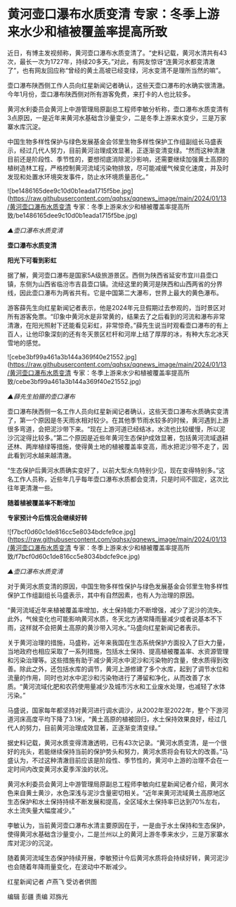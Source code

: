 # 黄河壶口瀑布水质变清 专家：冬季上游来水少和植被覆盖率提高所致

近日，有博主发视频称，黄河壶口瀑布水质变清了。“史料记载，黄河水清共有43次，最长一次为1727年，持续20多天。”对此，有网友惊讶“连黄河水都变清澈了”，也有网友回应称“曾经的黄土高坡已经变绿，河水变清不是理所当然的嘛”。

壶口瀑布陕西侧工作人员向红星新闻记者确认，这些天壶口瀑布的水确实很清澈。今年1月份，壶口瀑布陕西侧对所有游客免费，来打卡的人也比较多。

黄河水利委员会黄河上中游管理局原副总工程师李敏分析称，壶口瀑布水质变清有3点原因，一是近年来黄河水基础含沙量变少，二是冬季上游来水变少，三是万家寨水库沉淀。

中国生物多样性保护与绿色发展基金会邻里生物多样性保护工作组副组长马盛表示，经过几代人努力，目前黄河治理成效显著，正逐渐变清变绿。“然而这种清澈目前还是阶段性、季节性的，要想彻底消除泥沙影响，还需要继续加强黄土高原的植树造林工程，严格控制黄河流域污染物排放，尽可能减缓气候变化速度，并及时发现和处置水环境突发事件，防止水环境质量恶化。”

![be1486165dee9c10d0b1eada1715f5be.jpg](https://raw.githubusercontent.com/qqhsx/qqnews_image/main/2024/01/13/黄河壶口瀑布水质变清 专家：冬季上游来水少和植被覆盖率提高所致/be1486165dee9c10d0b1eada1715f5be.jpg)

 _▲壶口瀑布水质变清_

**壶口瀑布水质变清**

**阳光下可看到彩虹**

据了解，黄河壶口瀑布是国家5A级旅游景区。西侧为陕西省延安市宜川县壶口镇，东侧为山西省临汾市吉县壶口镇。流经这里的黄河是陕西和山西两省的分界线，因此壶口瀑布为两省共有。它是中国第二大瀑布，世界上最大的黄色瀑布。

游客薛先生向红星新闻记者表示，他是2024年元旦假期过去参观的，当时景区对所有游客免票。“印象中黄河水是非常黄的，结果去了之后看到的河流和瀑布非常清澈，在阳光照射下还能看见彩虹，非常惊奇。”薛先生说当时观看壶口瀑布的有上百人，让他印象深刻的还有冬天景区栏杆和河岸上结了厚厚的冰，有种大东北冰天雪地的感觉。

![cebe3bf99a461a3b144a369f40e21552.jpg](https://raw.githubusercontent.com/qqhsx/qqnews_image/main/2024/01/13/黄河壶口瀑布水质变清 专家：冬季上游来水少和植被覆盖率提高所致/cebe3bf99a461a3b144a369f40e21552.jpg)

_▲薛先生拍摄的壶口瀑布_

壶口瀑布陕西侧一名工作人员向红星新闻记者确认，这些天壶口瀑布水质确实变清了，第一个原因是冬天雨水相对较少。在其他季节雨水较多的时候，黄河遇到上游很多弯道，会把泥沙带下来。“现在上游河道已经结冰，水流也比较缓慢，所以泥沙沉淀得比较多。”第二个原因是近些年黄河生态保护成效显著，包括黄河流域退耕还林、两岸植绿等措施，使得黄土地的植被覆盖率变高，雨水把泥沙带不走了，因此看到河水越来越清澈。

“生态保护后黄河水质确实变好了，以前大型水鸟特别少见，现在变得特别多。”这名工作人员称，近些年几乎每年壶口瀑布水质都会变清，只是时间不固定，这次比往年更清澈一些。

**随着植被覆盖率不断增加**

**专家预计今后情况会继续好转**

![f7bcf0d60c1de816cc5e8034bdcfe9ce.jpg](https://raw.githubusercontent.com/qqhsx/qqnews_image/main/2024/01/13/黄河壶口瀑布水质变清 专家：冬季上游来水少和植被覆盖率提高所致/f7bcf0d60c1de816cc5e8034bdcfe9ce.jpg)

 _▲壶口瀑布水质变清_

对于黄河水质变清的原因，中国生物多样性保护与绿色发展基金会邻里生物多样性保护工作组副组长马盛表示，其中有自然因素，也有人为治理的原因。

“黄河流域近年来植被覆盖率增加，水土保持能力不断增强，减少了泥沙的流失。此外，气候变化也可能影响黄河水质，冬天北方通常降雨量减少或者说基本不下雨，这样就不会把黄土高原的黄沙带入河水。”马盛向红星新闻记者表示。

关于黄河治理的措施，马盛称，近年来我国在生态系统保护方面投入了巨大力量，当地政府也相应采取了一系列措施，包括水土保持、提高植被覆盖率、水资源管理和污染治理等。这些措施有助于减少黄河水中泥沙和污染物的含量，使水质得到改善。除此之外，还包括水库的调节，黄河上游修建了多个水库，起到了调节水位和流量的作用，同时也对水中泥沙和污染物进行了滞留和净化，从而改善了水质。“黄河流域化肥和农药使用量减少及城市污水和工业废水处理，也减轻了水体污染。”

马盛说，国家每年都坚持对黄河进行调水调沙，从2002年至2022年，整个下游河道河床高度平均下降了3.1米，“黄土高原的植被回归，水土保持效果良好，经过几代人的努力，目前黄河治理成效显著，正逐渐变清变绿。”

据史料记载，黄河水质变得清澈透明，已有43次记录。“黄河水质变清，是一个很好的兆头，若能继续保持当前的保护势头和努力，黄河水质将会有较大的改善。”马盛认为，不过这种清澈目前应该是阶段性、季节性的，黄河中上游的治理不会在一定时间内改变黄河水夏季浑浊的状况。

黄河水利委员会黄河上中游管理局原副总工程师李敏向红星新闻记者介绍，黄河水色来自黄土黄沙，水色深浅与泥沙含量密切相关。“近年来黄河流域黄土高原地区生态保护和水土保持持续不断发展和提高，全区域水土保持率已达到70%左右，水土流失量大幅度减少。”

李敏认为，当前黄河壶口瀑布水清主要原因在于，一是由于水土保持和生态保护，使得黄河水基础含沙量变小，二是兰州以上的黄河上游冬季来水少，三是万家寨水库对泥沙的沉淀。

随着黄河流域生态保护持续开展，李敏预计今后黄河水质将会持续好转，黄河泥沙也会随着年降雨量变化，在波动中不断减少。

红星新闻记者 卢燕飞 受访者供图

编辑 彭疆 责编 邓旆光

